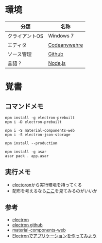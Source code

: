 
# 環境

|分類|名称|
|----|----|
|クライアントOS|Windows 7|
|エディタ|[Codeanywehre](https://codeanywhere.com/ "Codeanywehre")|
|ソース管理|[Github](https://github.com/tttmiura/tttmiura.node "Github")|
|言語？|[Node.js](https://nodejs.org/ "Node.js")

# 覚書

## コマンドメモ

```
npm install -g electron-prebuilt
npm i -D electron-prebuilt

npm i -S material-components-web
npm i -S electron-json-storage

npm install --production

npm install -g asar
asar pack . app.asar

```

## 実行メモ

 - [electoron](https://github.com/electron/electron/releases)から実行環境を持ってくる
 - 配布を考えるなら[ここ](https://github.com/electron-archive/grunt-electron-installer)を見てみるのがいいか

## 参考

 - [electron](https://electron.atom.io/)
 - [electron github](https://github.com/electron/electron)
 - [material-components-web](https://github.com/material-components/material-components-web)
 - [Electronでアプリケーションを作ってみよう](http://qiita.com/Quramy/items/a4be32769366cfe55778)
